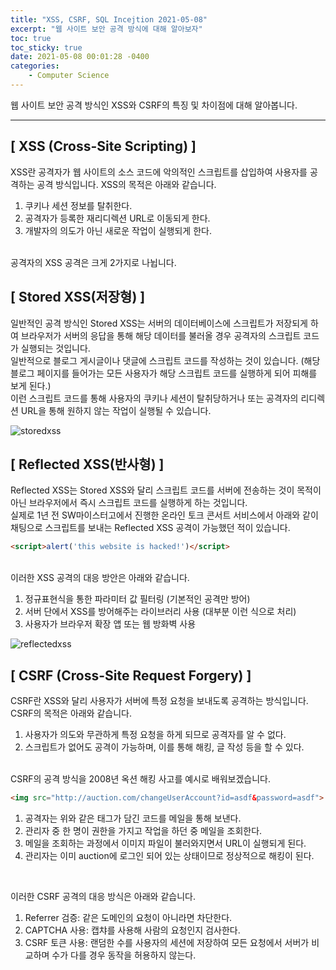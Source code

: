 ```yaml
---
title: "XSS, CSRF, SQL Incejtion 2021-05-08"
excerpt: "웹 사이트 보안 공격 방식에 대해 알아보자"
toc: true
toc_sticky: true
date: 2021-05-08 00:01:28 -0400
categories: 
    - Computer Science
---
```


웹 사이트 보안 공격 방식인 XSS와 CSRF의 특징 및 차이점에 대해 알아봅니다.
<hr/>

## [ XSS (Cross-Site Scripting) ]
XSS란 공격자가 웹 사이트의 소스 코드에 악의적인 스크립트를 삽입하여 사용자를 공격하는 공격 방식입니다. XSS의 목적은 아래와 같습니다.

1. 쿠키나 세션 정보를 탈취한다.
2. 공격자가 등록한 재리디렉션 URL로 이동되게 한다.
3. 개발자의 의도가 아닌 새로운 작업이 실행되게 한다.

<br>
공격자의 XSS 공격은 크게 2가지로 나뉩니다.

## [ Stored XSS(저장형) ]
일반적인 공격 방식인 Stored XSS는 서버의 데이터베이스에 스크립트가 저장되게 하여 브라우저가 서버의 응답을 통해 해당 데이터를 불러올 경우 공격자의 스크립트 코드가 실행되는 것입니다.
<br>
일반적으로 블로그 게시글이나 댓글에 스크립트 코드를 작성하는 것이 있습니다. (해당 블로그 페이지를 들어가는 모든 사용자가 해당 스크립트 코드를 실행하게 되어 피해를 보게 된다.)
<br>
이런 스크립트 코드를 통해 사용자의 쿠키나 세션이 탈취당하거나 또는 공격자의 리디렉션 URL을 통해 원하지 않는 작업이 실행될 수 있습니다.

![storedxss](https://user-images.githubusercontent.com/52072077/117463963-29b56200-af8b-11eb-93d9-07d07d7450ca.png)

## [ Reflected XSS(반사형) ]
Reflected XSS는 Stored XSS와 달리 스크립트 코드를 서버에 전송하는 것이 목적이 아닌 브라우저에서 즉시 스크립트 코드를 실행하게 하는 것입니다. 
<br>
실제로 1년 전 SW마이스터고에서 진행한 온라인 토크 콘서트 서비스에서 아래와 같이 채팅으로 스크립트를 보내는 Reflected XSS 공격이 가능했던 적이 있습니다.

```html
<script>alert('this website is hacked!')</script>
```
<br>
이러한 XSS 공격의 대응 방안은 아래와 같습니다.

1. 정규표현식을 통한 파라미터 값 필터링 (기본적인 공격만 방어)
2. 서버 단에서 XSS를 방어해주는 라이브러리 사용 (대부분 이런 식으로 처리)
3. 사용자가 브라우저 확장 앱 또는 웹 방화벽 사용

![reflectedxss](https://user-images.githubusercontent.com/52072077/117463960-28843500-af8b-11eb-902b-d31ef86eea2a.png)

## [ CSRF (Cross-Site Request Forgery) ]
CSRF란 XSS와 달리 사용자가 서버에 특정 요청을 보내도록 공격하는 방식입니다. CSRF의 목적은 아래와 같습니다.
<br>

1. 사용자가 의도와 무관하게 특정 요청을 하게 되므로 공격자를 알 수 없다.
2. 스크립트가 없어도 공격이 가능하며, 이를 통해 해킹, 글 작성 등을 할 수 있다.

<br>
CSRF의 공격 방식을 2008년 옥션 해킹 사고를 예시로 배워보겠습니다.

```html
<img src="http://auction.com/changeUserAccount?id=asdf&password=asdf">
```
1. 공격자는 위와 같은 태그가 담긴 코드를 메일을 통해 보낸다. 
2. 관리자 중 한 명이 권한을 가지고 작업을 하던 중 메일을 조회한다.
3. 메일을 조회하는 과정에서 이미지 파일이 불러와지면서 URL이 실행되게 된다.
4. 관리자는 이미 auction에 로그인 되어 있는 상태이므로 정상적으로 해킹이 된다.
<br>

이러한 CSRF 공격의 대응 방식은 아래와 같습니다.

1. Referrer 검증: 같은 도메인의 요청이 아니라면 차단한다.
2. CAPTCHA 사용: 캡챠를 사용해 사람의 요청인지 검사한다.
3. CSRF 토큰 사용: 랜덤한 수를 사용자의 세션에 저장하여 모든 요청에서 서버가 비교하며 수가 다를 경우 동작을 허용하지 않는다.

